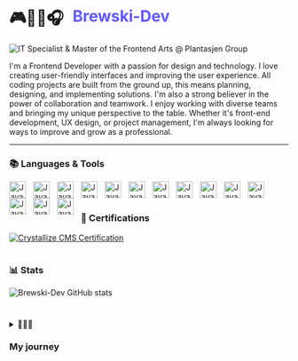 # <div style="display: flex; gap:1rem; padding-top: 0.5rem; padding-bottom: 0.5rem  align-items:center">🎮👨‍💻🎧<span style="color:#6257ff">Brewski-Dev</span><div>

![IT Specialist & Master of the Frontend Arts @ Plantasjen Group](https://img.shields.io/badge/-IT%20Specialist%20%26%20Master%20of%20the%20Frontend%20Arts%20%40%20Plantasjen%20Group-6257ff?style=flat)

<p>I'm a Frontend Developer with a passion for design and technology. I love creating user-friendly interfaces and improving the user experience. All coding projects are built from the ground up, this means planning, designing, and implementing solutions. I'm also a strong believer in the power of collaboration and teamwork. I enjoy working with diverse teams and bringing my unique perspective to the table. Whether it's front-end development, UX design, or project management, I'm always looking for ways to improve and grow as a professional.</p>

---

### 📚 Languages & Tools

  <img align="left" width="30px" style="padding-right:10px;" alt="JavaScript" src="https://cdn.jsdelivr.net/gh/devicons/devicon@latest/icons/html5/html5-original.svg" />
  <img align="left" width="30px" style="padding-right:10px;" alt="JavaScript" src="https://cdn.jsdelivr.net/gh/devicons/devicon@latest/icons/css3/css3-original.svg" />
  <img align="left" width="30px" style="padding-right:10px;" alt="JavaScript" src="https://cdn.jsdelivr.net/gh/devicons/devicon@latest/icons/javascript/javascript-original.svg" />
  <img align="left" width="30px" style="padding-right:10px;" alt="JavaScript" src="https://cdn.jsdelivr.net/gh/devicons/devicon@latest/icons/typescript/typescript-original.svg" />
  <img align="left" width="30px" style="padding-right:10px;" alt="JavaScript" src="https://cdn.jsdelivr.net/gh/devicons/devicon@latest/icons/react/react-original.svg" />
  <img align="left" width="30px" style="padding-right:10px;" alt="JavaScript" src="https://cdn.jsdelivr.net/gh/devicons/devicon@latest/icons/nextjs/nextjs-original.svg" />
  <img align="left" width="30px" style="padding-right:10px;" alt="JavaScript" src="https://cdn.jsdelivr.net/gh/devicons/devicon@latest/icons/tailwindcss/tailwindcss-original.svg" />
  <img align="left" width="30px" style="padding-right:10px;" alt="JavaScript" src="https://cdn.jsdelivr.net/gh/devicons/devicon@latest/icons/git/git-original.svg" />
  <img align="left" width="30px" style="padding-right:10px;" alt="JavaScript" src="https://cdn.jsdelivr.net/gh/devicons/devicon@latest/icons/nodejs/nodejs-original.svg" />
  <img align="left" width="30px" style="padding-right:10px;" alt="JavaScript" src="https://cdn.jsdelivr.net/gh/devicons/devicon@latest/icons/supabase/supabase-original.svg" />
  <img align="left" width="30px" style="padding-right:10px;" alt="JavaScript" src="https://cdn.jsdelivr.net/gh/devicons/devicon@latest/icons/algolia/algolia-original.svg" />
  <img align="left" width="30px" style="padding-right:10px;" alt="JavaScript" src="https://cdn.jsdelivr.net/gh/devicons/devicon@latest/icons/amazonwebservices/amazonwebservices-plain-wordmark.svg" />
  <img align="left" width="30px" style="padding-right:10px;" alt="JavaScript" src="https://cdn.jsdelivr.net/gh/devicons/devicon@latest/icons/cypressio/cypressio-original.svg" />
  <img align="left" width="30px" style="padding-right:10px;" alt="JavaScript" src="https://cdn.jsdelivr.net/gh/devicons/devicon@latest/icons/jest/jest-plain.svg" />
  <br />

#

### 📜 Certifications

[![Crystallize CMS Certification](https://img.shields.io/badge/%E2%9C%94%20Crystallize%20CMS-37304f?style=for-the-badge&logo=download&logoColor=white)](https://certification.crystallize.com/credential/NzK5Tlx9DL4suTUuOrGwrB28A9CIm3tt/z1QQfWCtu6xfWOpet1FmP)

#

### 📊 Stats

![Brewski-Dev GitHub stats](https://github-readme-stats.vercel.app/api?username=Brewski-Dev&show_icons=true&theme=midnight-purple)

#

<details>
  <summary>🏃‍♂️‍➡️<h3>My journey</h3></summary>
  Under construction...
</details>
